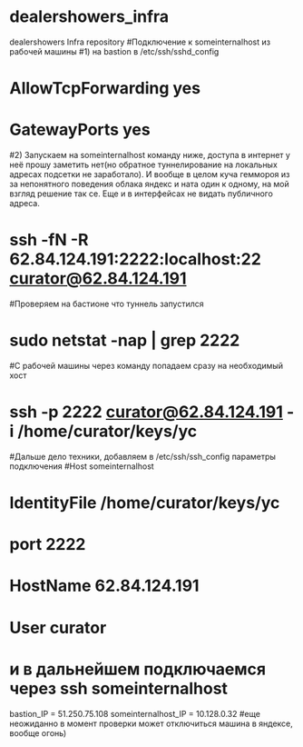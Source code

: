 # dealershowers_infra
dealershowers Infra repository
#Подключение к someinternalhost из рабочей машины
#1) на bastion в /etc/ssh/sshd_config
#	AllowTcpForwarding yes
#	GatewayPorts yes
#2) Запускаем на someinternalhost команду ниже, доступа в интернет у неё прошу заметить нет(но обратное туннелирование на локальных адресах подсетки не заработало). И вообще в целом куча геммороя из за непонятного поведения облака яндекс и ната один к одному, на мой взгляд решение так се. Еще и в интерфейсах не видать публичного адреса.
#	ssh -fN -R 62.84.124.191:2222:localhost:22 curator@62.84.124.191
#Проверяем на бастионе что туннель запустился
#	sudo netstat -nap | grep 2222
#С рабочей машины через команду попадаем сразу на необходимый хост
#	ssh -p 2222 curator@62.84.124.191 -i /home/curator/keys/yc
#Дальше дело техники, добавляем в /etc/ssh/ssh_config параметры подключения
#Host someinternalhost
#    IdentityFile /home/curator/keys/yc
#    port 2222
#    HostName 62.84.124.191
#    User curator
# и в дальнейшем подключаемся через ssh  someinternalhost
bastion_IP = 51.250.75.108
someinternalhost_IP = 10.128.0.32
#еще неожиданно в момент проверки может отключиться машина в яндексе, вообще огонь)
